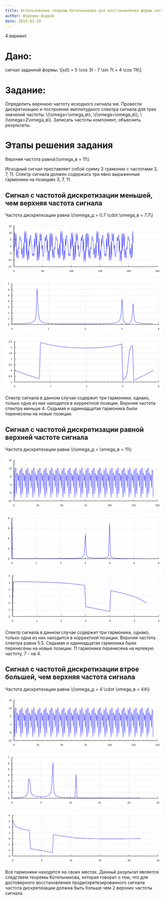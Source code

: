 ```yaml
---
title: Использование теоремы Котельникова для восстановления формы сигнала
author: Воронин Андрей
date: 2019-01-29
---
```


4 вариант. 

# Дано:
сигнал заданной формы: 
\\[s(t) = 5 \\cos 3t - 7 \\sin 7t + 4 \\cos 11t\\]

# Задание:
Определить верхнюю частоту исходного сигнала wв. Провести дискретизацию и построение амплитудного спектра сигнала для трех значений частоты:  \\(\\omega<\\omega_в\\), \\(\\omega=\\omega_в\\), \\(\\omega>2\\omega_в\\). Записать частоты компонент, объяснить результаты.


# Этапы решения задания

Верхняя частота равна\\(\\omega_в = 11\\)

Исходный сигнал преставляет собой сумму 3 грамоник с частотами 3, 7, 11.
Спектр сигнала должен содержать три явно выраженные гармоники на позициях 3, 7, 11.

## Сигнал с частотой дискретизации меньшей, чем верхняя частота сигнала


Частота дискретизации равна \\(\\omega_д = 0.7 \\cdot \\omega_в = 7.7\\)


![Рис. 1: Сигнал](undersamling_signal.svg)

![Рис. 2: Спектр сигнала](undersamling_spectrum.svg)

![Рис. 3: Фазовый спектр сигнала](undersamling_phase_spectrum.svg)

Спектр сигнала в данном случае содержит три гармоники, однако, только одна из них находится в корректной позиции.
Верхняя частота спектра меньше 4. Седьмая и одиннадцатая гармоника были перенесены на новые позиции. 

## Сигнал с частотой дискретизации равной верхней частоте сигнала

Частота дискретизации равна \\(\\omega_д = \\omega_в = 11\\)

![Рис. 4: Сигнал](normal_signal.svg)

![Рис. 5: Спектр сигнала](normal_spectrum.svg)

![Рис. 6: Фазовый спектр сигнала](normal_phase_spectrum.svg)

Спектр сигнала в данном случае содержит три гармоники, однако, только одна из них находится в корректной позиции.
Верхняя частота спектра равна 5.5. Седьмая и одиннадцатая гармоника были перенесены на новые позиции: 11 гармоника перенесена на нулевую частоту, 7 - на 4.

## Сигнал с частотой дискретизации втрое большей, чем верхняя частота сигнала

Частота дискретизации равна \\(\\omega_д = 4 \\cdot \\omega_в = 44\\)

![Рис. 7: Сигнал](oversamling_signal.svg)

![Рис. 8: Спектр сигнала](oversamling_spectrum.svg)

![Рис. 9: Фазовый спектр сигнала](oversamling_phase_spectrum.svg)

Все гармоники находятся на своих местах.
Данный результат является следствем теоремы Котельникова, которая говорит о том, что для достоверного 
восстановления продискретезированного сигнала частота дискретизации должна быть больше чем 2 верхних частоты 
сигнала.


